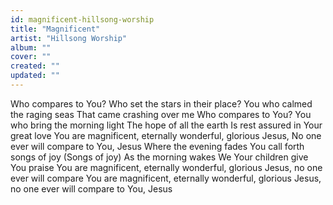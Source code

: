 ```yaml
---
id: magnificent-hillsong-worship
title: "Magnificent"
artist: "Hillsong Worship"
album: ""
cover: ""
created: ""
updated: ""
---
```


Who compares to You?
Who set the stars in their place?
You who calmed the raging seas
That came crashing over me
Who compares to You?
You who bring the morning light
The hope of all the earth
Is rest assured in Your great love
You are magnificent, eternally wonderful, glorious
Jesus, No one ever will compare to You, Jesus
Where the evening fades
You call forth songs of joy (Songs of joy)
As the morning wakes
We Your children give You praise
You are magnificent, eternally wonderful, glorious
Jesus, no one ever will compare
You are magnificent, eternally wonderful, glorious
Jesus, no one ever will compare to You, Jesus